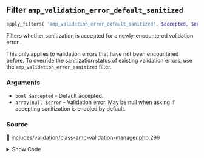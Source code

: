 ## Filter `amp_validation_error_default_sanitized`

```php
apply_filters( 'amp_validation_error_default_sanitized', $accepted, $error );
```

Filters whether sanitization is accepted for a newly-encountered validation error .

This only applies to validation errors that have not been encountered before. To override the sanitization status of existing validation errors, use the `amp_validation_error_sanitized` filter.

### Arguments

* `bool $accepted` - Default accepted.
* `array|null $error` - Validation error. May be null when asking if accepting sanitization is enabled by default.

### Source

:link: [includes/validation/class-amp-validation-manager.php:296](/includes/validation/class-amp-validation-manager.php#L296)

<details>
<summary>Show Code</summary>

```php
return apply_filters( 'amp_validation_error_default_sanitized', $accepted, $error );
```

</details>

